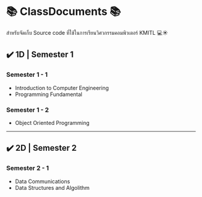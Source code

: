 # 📚 ClassDocuments 📚

สำหรับจัดเก็บ Source code ที่ใช้ในการเรียนวิศวกรรมคอมพิวเตอร์ KMITL 💻☀️


## ✔️ 1D | Semester 1

### Semester 1 - 1
* Introduction to Computer Engineering
* Programming Fundamental

### Semester 1 - 2
* Object Oriented Programming

_________________________________________________________________________________

## ✔️ 2D | Semester 2

### Semester 2 - 1
* Data Communications
* Data Structures and Algolithm
